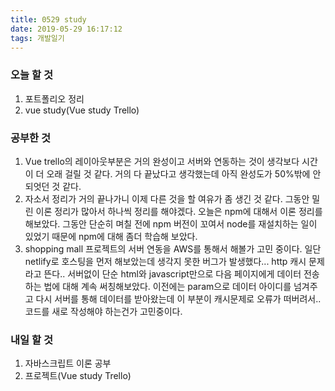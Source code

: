 ```yaml
---
title: 0529 study
date: 2019-05-29 16:17:12
tags: 개발일기
---
```


### 오늘 할 것

1. 포트폴리오 정리
2. vue study(Vue study Trello)

### 공부한 것

1. Vue trello의 레이아웃부분은 거의 완성이고 서버와 연동하는 것이 생각보다 시간이 더 오래 걸릴 것 같다. 거의 다 끝났다고 생각했는데 아직 완성도가 50%밖에 안되엇던 것 같다.
2. 자소서 정리가 거의 끝나가니 이제 다른 것을 할 여유가 좀 생긴 것 같다. 그동안 밀린 이론 정리가 많아서 하나씩 정리를 해야겠다. 오늘은 npm에 대해서 이론 정리를 해보았다. 그동안 단순히 며칠 전에 npm 버전이 꼬여서 node를 재설치하는 일이 있었기 때문에 npm에 대해 좀더 학습해 보았다.
3. shopping mall 프로젝트의 서버 연동을 AWS를 통해서 해볼가 고민 중이다. 일단 netlify로 호스팅을 먼저 해보았는데 생각지 못한 버그가 발생했다... http 캐시 문제라고 뜬다.. 서버없이 단순 html와 javascript만으로 다음 페이지에게 데이터 전송하는 법에 대해 계속 써칭해보았다. 이전에는 param으로 데이터 아이디를 넘겨주고 다시 서버를 통해 데이터를 받아왔는데 이 부분이 캐시문제로 오류가 떠버려서.. 코드를 새로 작성해야 하는건가 고민중이다.

### 내일 할 것

1. 자바스크립트 이론 공부
2. 프로젝트(Vue study Trello)
